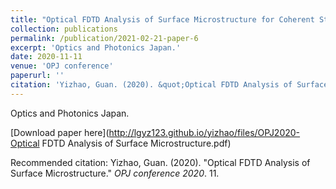 ```yaml
---
title: "Optical FDTD Analysis of Surface Microstructure for Coherent Structured Illumination Microscopy"
collection: publications
permalink: /publication/2021-02-21-paper-6
excerpt: 'Optics and Photonics Japan.'
date: 2020-11-11
venue: 'OPJ conference'
paperurl: ''
citation: 'Yizhao, Guan. (2020). &quot;Optical FDTD Analysis of Surface Microstructure.&quot; <i>OPJ conference 2020</i>. 11.'
---
```

Optics and Photonics Japan.

[Download paper here](http://lgyz123.github.io/yizhao/files/OPJ2020-Optical FDTD Analysis of Surface Microstructure.pdf)

Recommended citation: Yizhao, Guan. (2020). "Optical FDTD Analysis of Surface Microstructure." <i>OPJ conference 2020</i>. 11.
